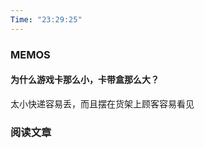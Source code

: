 ```yaml
---
Time: "23:29:25"
---
```


### MEMOS

#### 为什么游戏卡那么小，卡带盒那么大？

太小快递容易丢，而且摆在货架上顾客容易看见


### 阅读文章






